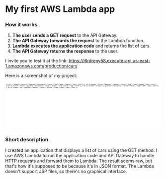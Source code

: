# My first AWS Lambda app

### How it works

1. **The user sends a GET request** to the API Gateway.
2. **The API Gateway forwards the request** to the Lambda function.
3. **Lambda executes the application code** and returns the list of cars.
4. **The API Gateway returns the response** to the user.

I invite you to test it at the link: https://i6rdrepy58.execute-api.us-east-1.amazonaws.com/production/cars


Here is a screenshot of my project:

![Screenshot](https://github.com/PiotrBa/DemoApp-lambda/blob/main/Screenshot.png)


### Short description

I created an application that displays a list of cars using the GET method. 
I use AWS Lambda to run the application code and API Gateway to handle HTTP requests and forward them to Lambda. 
The result seems raw, but that's how it's supposed to be because it's in JSON format. 
The Lambda doesn't support JSP files, so there's no graphical interface.
